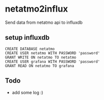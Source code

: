 # netatmo2influx

Send data from netatmo api to influxdb

## setup influxdb

```
CREATE DATABASE netatmo
CREATE USER netatmo WITH PASSWORD 'password'
GRANT WRITE ON netatmo TO netatmo
CREATE USER grafana WITH PASSWORD 'password'
GRANT READ ON netatmo TO grafana
```

## Todo

- add some log :)

